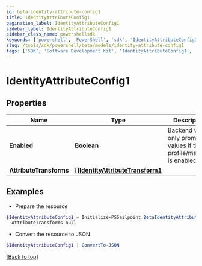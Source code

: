 ```yaml
---
id: beta-identity-attribute-config1
title: IdentityAttributeConfig1
pagination_label: IdentityAttributeConfig1
sidebar_label: IdentityAttributeConfig1
sidebar_class_name: powershellsdk
keywords: ['powershell', 'PowerShell', 'sdk', 'IdentityAttributeConfig1', 'BetaIdentityAttributeConfig1'] 
slug: /tools/sdk/powershell/beta/models/identity-attribute-config1
tags: ['SDK', 'Software Development Kit', 'IdentityAttributeConfig1', 'BetaIdentityAttributeConfig1']
---
```



# IdentityAttributeConfig1

## Properties

Name | Type | Description | Notes
------------ | ------------- | ------------- | -------------
**Enabled** | **Boolean** | Backend will only promote values if the profile/mapping is enabled. | [optional] [default to $false]
**AttributeTransforms** | [**[]IdentityAttributeTransform1**](identity-attribute-transform1) |  | [optional] 

## Examples

- Prepare the resource
```powershell
$IdentityAttributeConfig1 = Initialize-PSSailpoint.BetaIdentityAttributeConfig1  -Enabled true `
 -AttributeTransforms null
```

- Convert the resource to JSON
```powershell
$IdentityAttributeConfig1 | ConvertTo-JSON
```


[[Back to top]](#) 

